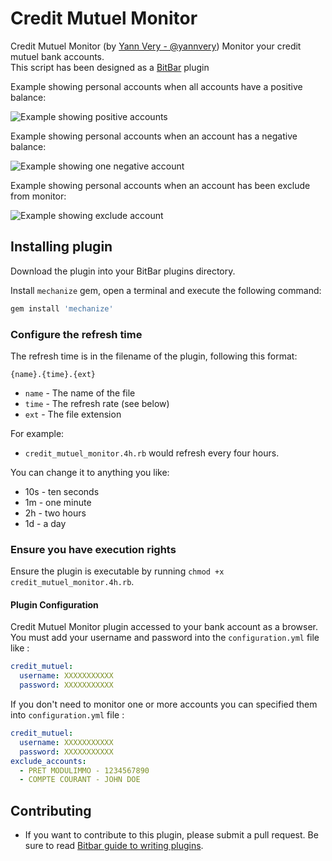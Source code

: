 # Credit Mutuel Monitor

Credit Mutuel Monitor (by [Yann Very - @yannvery](https://twitter.com/yannvery)) Monitor your credit mutuel bank accounts.  
This script has been designed as a [BitBar](https://getbitbar.com) plugin

Example showing personal accounts when all accounts have a positive balance:

![Example showing positive accounts](https://raw.github.com/yannvery/credit_mutuel_monitor/master/screenshots/example-all-positive.png)

Example showing personal accounts when an account has a negative balance:

![Example showing one negative account](https://raw.github.com/yannvery/credit_mutuel_monitor/master/screenshots/example-one-negative.png)

Example showing personal accounts when an account has been exclude from monitor:

![Example showing exclude account](https://raw.github.com/yannvery/credit_mutuel_monitor/master/screenshots/example-exclude-account.png)

## Installing plugin

Download the plugin into your BitBar plugins directory.  

Install `mechanize` gem, open a terminal and execute the following command:  

```sh
gem install 'mechanize'
```

### Configure the refresh time

The refresh time is in the filename of the plugin, following this format:

    {name}.{time}.{ext}

  * `name` - The name of the file
  * `time` - The refresh rate (see below)
  * `ext` - The file extension

For example:

  * `credit_mutuel_monitor.4h.rb` would refresh every four hours.

You can change it to anything you like:

  * 10s - ten seconds
  * 1m - one minute
  * 2h - two hours
  * 1d - a day

### Ensure you have execution rights

Ensure the plugin is executable by running `chmod +x credit_mutuel_monitor.4h.rb`.

#### Plugin Configuration

Credit Mutuel Monitor plugin accessed to your bank account as a browser. You must add your username and password into the `configuration.yml` file like :

```yaml
credit_mutuel:
  username: XXXXXXXXXXX
  password: XXXXXXXXXXX
```

If you don't need to monitor one or more accounts you can specified them into `configuration.yml` file :

```yaml
credit_mutuel:
  username: XXXXXXXXXXX
  password: XXXXXXXXXXX
exclude_accounts:
  - PRET MODULIMMO - 1234567890
  - COMPTE COURANT - JOHN DOE
```

## Contributing

  * If you want to contribute to this plugin, please submit a pull request. Be sure to read [Bitbar guide to writing plugins](https://github.com/matryer/bitbar#writing-plugins).
